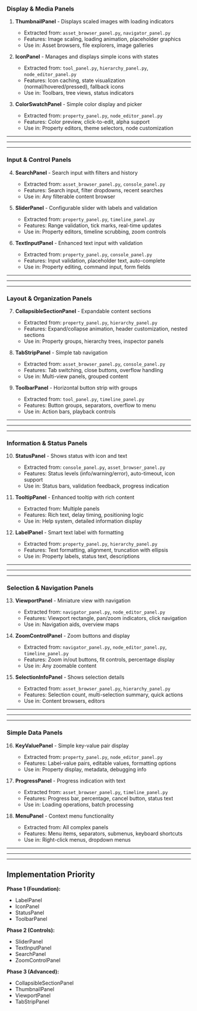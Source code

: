 
### **Display & Media Panels**
1. **ThumbnailPanel** - Displays scaled images with loading indicators
   - Extracted from: `asset_browser_panel.py`, `navigator_panel.py`
   - Features: Image scaling, loading animation, placeholder graphics
   - Use in: Asset browsers, file explorers, image galleries

2. **IconPanel** - Manages and displays simple icons with states
   - Extracted from: `tool_panel.py`, `hierarchy_panel.py`, `node_editor_panel.py`
   - Features: Icon caching, state visualization (normal/hovered/pressed), fallback icons
   - Use in: Toolbars, tree views, status indicators

3. **ColorSwatchPanel** - Simple color display and picker
   - Extracted from: `property_panel.py`, `node_editor_panel.py`
   - Features: Color preview, click-to-edit, alpha support
   - Use in: Property editors, theme selectors, node customization

---
---
---

### **Input & Control Panels**
4. **SearchPanel** - Search input with filters and history
   - Extracted from: `asset_browser_panel.py`, `console_panel.py`
   - Features: Search input, filter dropdowns, recent searches
   - Use in: Any filterable content browser

5. **SliderPanel** - Configurable slider with labels and validation
   - Extracted from: `property_panel.py`, `timeline_panel.py`
   - Features: Range validation, tick marks, real-time updates
   - Use in: Property editors, timeline scrubbing, zoom controls

6. **TextInputPanel** - Enhanced text input with validation
   - Extracted from: `property_panel.py`, `console_panel.py`
   - Features: Input validation, placeholder text, auto-complete
   - Use in: Property editing, command input, form fields

---
---
---

### **Layout & Organization Panels**
7. **CollapsibleSectionPanel** - Expandable content sections
   - Extracted from: `property_panel.py`, `hierarchy_panel.py`
   - Features: Expand/collapse animation, header customization, nested sections
   - Use in: Property groups, hierarchy trees, inspector panels

8. **TabStripPanel** - Simple tab navigation
   - Extracted from: `asset_browser_panel.py`, `console_panel.py`
   - Features: Tab switching, close buttons, overflow handling
   - Use in: Multi-view panels, grouped content

9. **ToolbarPanel** - Horizontal button strip with groups
   - Extracted from: `tool_panel.py`, `timeline_panel.py`
   - Features: Button groups, separators, overflow to menu
   - Use in: Action bars, playback controls

---
---
---

### **Information & Status Panels**
10. **StatusPanel** - Shows status with icon and text
    - Extracted from: `console_panel.py`, `asset_browser_panel.py`
    - Features: Status levels (info/warning/error), auto-timeout, icon support
    - Use in: Status bars, validation feedback, progress indication

11. **TooltipPanel** - Enhanced tooltip with rich content
    - Extracted from: Multiple panels
    - Features: Rich text, delay timing, positioning logic
    - Use in: Help system, detailed information display

12. **LabelPanel** - Smart text label with formatting
    - Extracted from: `property_panel.py`, `hierarchy_panel.py`
    - Features: Text formatting, alignment, truncation with ellipsis
    - Use in: Property labels, status text, descriptions

---
---
---

### **Selection & Navigation Panels**
13. **ViewportPanel** - Miniature view with navigation
    - Extracted from: `navigator_panel.py`, `node_editor_panel.py`
    - Features: Viewport rectangle, pan/zoom indicators, click navigation
    - Use in: Navigation aids, overview maps

14. **ZoomControlPanel** - Zoom buttons and display
    - Extracted from: `navigator_panel.py`, `node_editor_panel.py`, `timeline_panel.py`
    - Features: Zoom in/out buttons, fit controls, percentage display
    - Use in: Any zoomable content

15. **SelectionInfoPanel** - Shows selection details
    - Extracted from: `asset_browser_panel.py`, `hierarchy_panel.py`
    - Features: Selection count, multi-selection summary, quick actions
    - Use in: Content browsers, editors

---
---
---

### **Simple Data Panels**
16. **KeyValuePanel** - Simple key-value pair display
    - Extracted from: `property_panel.py`, `node_editor_panel.py`
    - Features: Label-value pairs, editable values, formatting options
    - Use in: Property display, metadata, debugging info

17. **ProgressPanel** - Progress indication with text
    - Extracted from: `asset_browser_panel.py`, `timeline_panel.py`
    - Features: Progress bar, percentage, cancel button, status text
    - Use in: Loading operations, batch processing

18. **MenuPanel** - Context menu functionality
    - Extracted from: All complex panels
    - Features: Menu items, separators, submenus, keyboard shortcuts
    - Use in: Right-click menus, dropdown menus

---
---
---

## **Implementation Priority**
**Phase 1 (Foundation):**
- LabelPanel
- IconPanel  
- StatusPanel
- ToolbarPanel
  
**Phase 2 (Controls):**
- SliderPanel
- TextInputPanel
- SearchPanel
- ZoomControlPanel
  
**Phase 3 (Advanced):**
- CollapsibleSectionPanel
- ThumbnailPanel
- ViewportPanel
- TabStripPanel
